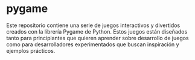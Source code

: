 # pygame
Este repositorio contiene una serie de juegos interactivos y divertidos creados con la librería Pygame de Python. Estos juegos están diseñados tanto para principiantes que quieren aprender sobre desarrollo de juegos como para desarrolladores experimentados que buscan inspiración y ejemplos prácticos.
